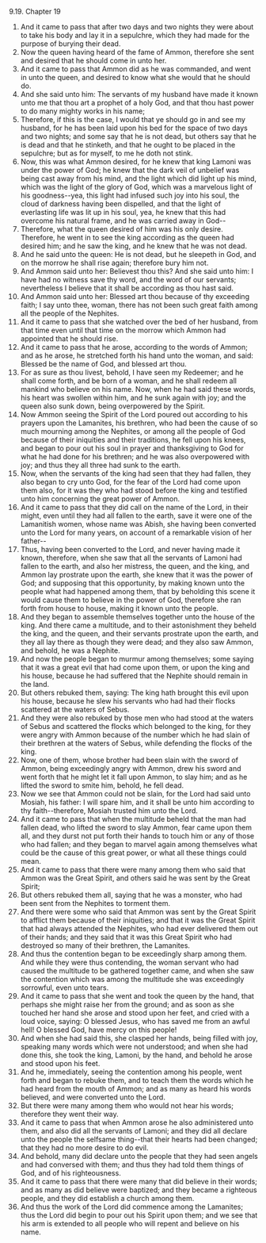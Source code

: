 9.19. Chapter 19
1. And it came to pass that after two days and two nights they were about to take his body and lay it in a sepulchre, which they had made for the purpose of burying their dead.
2. Now the queen having heard of the fame of Ammon, therefore she sent and desired that he should come in unto her.
3. And it came to pass that Ammon did as he was commanded, and went in unto the queen, and desired to know what she would that he should do.
4. And she said unto him: The servants of my husband have made it known unto me that thou art a prophet of a holy God, and that thou hast power to do many mighty works in his name;
5. Therefore, if this is the case, I would that ye should go in and see my husband, for he has been laid upon his bed for the space of two days and two nights; and some say that he is not dead, but others say that he is dead and that he stinketh, and that he ought to be placed in the sepulchre; but as for myself, to me he doth not stink.
6. Now, this was what Ammon desired, for he knew that king Lamoni was under the power of God; he knew that the dark veil of unbelief was being cast away from his mind, and the light which did light up his mind, which was the light of the glory of God, which was a marvelous light of his goodness--yea, this light had infused such joy into his soul, the cloud of darkness having been dispelled, and that the light of everlasting life was lit up in his soul, yea, he knew that this had overcome his natural frame, and he was carried away in God--
7. Therefore, what the queen desired of him was his only desire. Therefore, he went in to see the king according as the queen had desired him; and he saw the king, and he knew that he was not dead.
8. And he said unto the queen: He is not dead, but he sleepeth in God, and on the morrow he shall rise again; therefore bury him not.
9. And Ammon said unto her: Believest thou this? And she said unto him: I have had no witness save thy word, and the word of our servants; nevertheless I believe that it shall be according as thou hast said.
10. And Ammon said unto her: Blessed art thou because of thy exceeding faith; I say unto thee, woman, there has not been such great faith among all the people of the Nephites.
11. And it came to pass that she watched over the bed of her husband, from that time even until that time on the morrow which Ammon had appointed that he should rise.
12. And it came to pass that he arose, according to the words of Ammon; and as he arose, he stretched forth his hand unto the woman, and said: Blessed be the name of God, and blessed art thou.
13. For as sure as thou livest, behold, I have seen my Redeemer; and he shall come forth, and be born of a woman, and he shall redeem all mankind who believe on his name. Now, when he had said these words, his heart was swollen within him, and he sunk again with joy; and the queen also sunk down, being overpowered by the Spirit.
14. Now Ammon seeing the Spirit of the Lord poured out according to his prayers upon the Lamanites, his brethren, who had been the cause of so much mourning among the Nephites, or among all the people of God because of their iniquities and their traditions, he fell upon his knees, and began to pour out his soul in prayer and thanksgiving to God for what he had done for his brethren; and he was also overpowered with joy; and thus they all three had sunk to the earth.
15. Now, when the servants of the king had seen that they had fallen, they also began to cry unto God, for the fear of the Lord had come upon them also, for it was they who had stood before the king and testified unto him concerning the great power of Ammon.
16. And it came to pass that they did call on the name of the Lord, in their might, even until they had all fallen to the earth, save it were one of the Lamanitish women, whose name was Abish, she having been converted unto the Lord for many years, on account of a remarkable vision of her father--
17. Thus, having been converted to the Lord, and never having made it known, therefore, when she saw that all the servants of Lamoni had fallen to the earth, and also her mistress, the queen, and the king, and Ammon lay prostrate upon the earth, she knew that it was the power of God; and supposing that this opportunity, by making known unto the people what had happened among them, that by beholding this scene it would cause them to believe in the power of God, therefore she ran forth from house to house, making it known unto the people.
18. And they began to assemble themselves together unto the house of the king. And there came a multitude, and to their astonishment they beheld the king, and the queen, and their servants prostrate upon the earth, and they all lay there as though they were dead; and they also saw Ammon, and behold, he was a Nephite.
19. And now the people began to murmur among themselves; some saying that it was a great evil that had come upon them, or upon the king and his house, because he had suffered that the Nephite should remain in the land.
20. But others rebuked them, saying: The king hath brought this evil upon his house, because he slew his servants who had had their flocks scattered at the waters of Sebus.
21. And they were also rebuked by those men who had stood at the waters of Sebus and scattered the flocks which belonged to the king, for they were angry with Ammon because of the number which he had slain of their brethren at the waters of Sebus, while defending the flocks of the king.
22. Now, one of them, whose brother had been slain with the sword of Ammon, being exceedingly angry with Ammon, drew his sword and went forth that he might let it fall upon Ammon, to slay him; and as he lifted the sword to smite him, behold, he fell dead.
23. Now we see that Ammon could not be slain, for the Lord had said unto Mosiah, his father: I will spare him, and it shall be unto him according to thy faith--therefore, Mosiah trusted him unto the Lord.
24. And it came to pass that when the multitude beheld that the man had fallen dead, who lifted the sword to slay Ammon, fear came upon them all, and they durst not put forth their hands to touch him or any of those who had fallen; and they began to marvel again among themselves what could be the cause of this great power, or what all these things could mean.
25. And it came to pass that there were many among them who said that Ammon was the Great Spirit, and others said he was sent by the Great Spirit;
26. But others rebuked them all, saying that he was a monster, who had been sent from the Nephites to torment them.
27. And there were some who said that Ammon was sent by the Great Spirit to afflict them because of their iniquities; and that it was the Great Spirit that had always attended the Nephites, who had ever delivered them out of their hands; and they said that it was this Great Spirit who had destroyed so many of their brethren, the Lamanites.
28. And thus the contention began to be exceedingly sharp among them. And while they were thus contending, the woman servant who had caused the multitude to be gathered together came, and when she saw the contention which was among the multitude she was exceedingly sorrowful, even unto tears.
29. And it came to pass that she went and took the queen by the hand, that perhaps she might raise her from the ground; and as soon as she touched her hand she arose and stood upon her feet, and cried with a loud voice, saying: O blessed Jesus, who has saved me from an awful hell! O blessed God, have mercy on this people!
30. And when she had said this, she clasped her hands, being filled with joy, speaking many words which were not understood; and when she had done this, she took the king, Lamoni, by the hand, and behold he arose and stood upon his feet.
31. And he, immediately, seeing the contention among his people, went forth and began to rebuke them, and to teach them the words which he had heard from the mouth of Ammon; and as many as heard his words believed, and were converted unto the Lord.
32. But there were many among them who would not hear his words; therefore they went their way.
33. And it came to pass that when Ammon arose he also administered unto them, and also did all the servants of Lamoni; and they did all declare unto the people the selfsame thing--that their hearts had been changed; that they had no more desire to do evil.
34. And behold, many did declare unto the people that they had seen angels and had conversed with them; and thus they had told them things of God, and of his righteousness.
35. And it came to pass that there were many that did believe in their words; and as many as did believe were baptized; and they became a righteous people, and they did establish a church among them.
36. And thus the work of the Lord did commence among the Lamanites; thus the Lord did begin to pour out his Spirit upon them; and we see that his arm is extended to all people who will repent and believe on his name.

